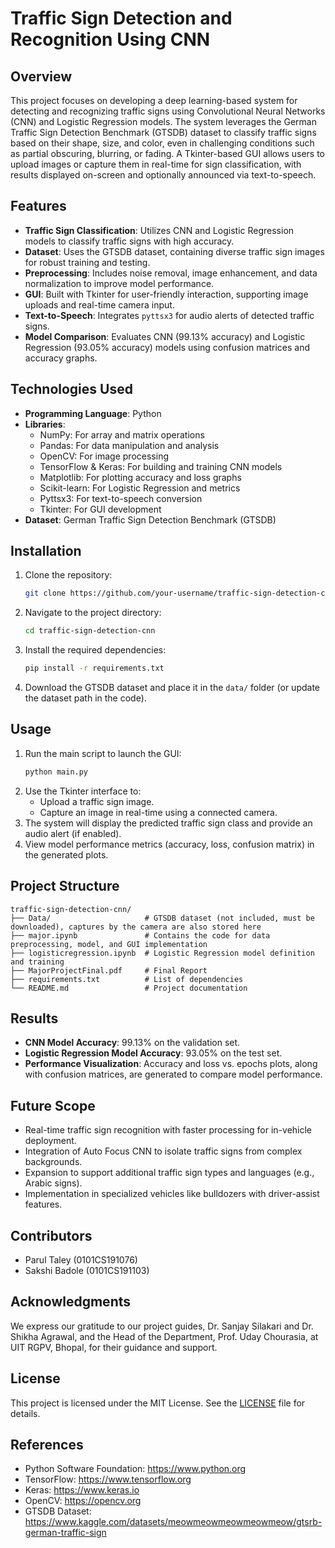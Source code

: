 # Traffic Sign Detection and Recognition Using CNN

## Overview
This project focuses on developing a deep learning-based system for detecting and recognizing traffic signs using Convolutional Neural Networks (CNN) and Logistic Regression models. The system leverages the German Traffic Sign Detection Benchmark (GTSDB) dataset to classify traffic signs based on their shape, size, and color, even in challenging conditions such as partial obscuring, blurring, or fading. A Tkinter-based GUI allows users to upload images or capture them in real-time for sign classification, with results displayed on-screen and optionally announced via text-to-speech.

## Features
- **Traffic Sign Classification**: Utilizes CNN and Logistic Regression models to classify traffic signs with high accuracy.
- **Dataset**: Uses the GTSDB dataset, containing diverse traffic sign images for robust training and testing.
- **Preprocessing**: Includes noise removal, image enhancement, and data normalization to improve model performance.
- **GUI**: Built with Tkinter for user-friendly interaction, supporting image uploads and real-time camera input.
- **Text-to-Speech**: Integrates `pyttsx3` for audio alerts of detected traffic signs.
- **Model Comparison**: Evaluates CNN (99.13% accuracy) and Logistic Regression (93.05% accuracy) models using confusion matrices and accuracy graphs.

## Technologies Used
- **Programming Language**: Python
- **Libraries**:
  - NumPy: For array and matrix operations
  - Pandas: For data manipulation and analysis
  - OpenCV: For image processing
  - TensorFlow & Keras: For building and training CNN models
  - Matplotlib: For plotting accuracy and loss graphs
  - Scikit-learn: For Logistic Regression and metrics
  - Pyttsx3: For text-to-speech conversion
  - Tkinter: For GUI development
- **Dataset**: German Traffic Sign Detection Benchmark (GTSDB)

## Installation
1. Clone the repository:
   ```bash
   git clone https://github.com/your-username/traffic-sign-detection-cnn.git
   ```
2. Navigate to the project directory:
   ```bash
   cd traffic-sign-detection-cnn
   ```
3. Install the required dependencies:
   ```bash
   pip install -r requirements.txt
   ```
4. Download the GTSDB dataset and place it in the `data/` folder (or update the dataset path in the code).

## Usage
1. Run the main script to launch the GUI:
   ```bash
   python main.py
   ```
2. Use the Tkinter interface to:
   - Upload a traffic sign image.
   - Capture an image in real-time using a connected camera.
3. The system will display the predicted traffic sign class and provide an audio alert (if enabled).
4. View model performance metrics (accuracy, loss, confusion matrix) in the generated plots.

## Project Structure
```
traffic-sign-detection-cnn/
├── Data/                     # GTSDB dataset (not included, must be downloaded), captures by the camera are also stored here
├── major.ipynb               # Contains the code for data preprocessing, model, and GUI implementation
├── logisticregression.ipynb  # Logistic Regression model definition and training
├── MajorProjectFinal.pdf     # Final Report
├── requirements.txt          # List of dependencies
└── README.md                 # Project documentation
```

## Results
- **CNN Model Accuracy**: 99.13% on the validation set.
- **Logistic Regression Model Accuracy**: 93.05% on the test set.
- **Performance Visualization**: Accuracy and loss vs. epochs plots, along with confusion matrices, are generated to compare model performance.

## Future Scope
- Real-time traffic sign recognition with faster processing for in-vehicle deployment.
- Integration of Auto Focus CNN to isolate traffic signs from complex backgrounds.
- Expansion to support additional traffic sign types and languages (e.g., Arabic signs).
- Implementation in specialized vehicles like bulldozers with driver-assist features.

## Contributors
- Parul Taley (0101CS191076)
- Sakshi Badole (0101CS191103)

## Acknowledgments
We express our gratitude to our project guides, Dr. Sanjay Silakari and Dr. Shikha Agrawal, and the Head of the Department, Prof. Uday Chourasia, at UIT RGPV, Bhopal, for their guidance and support.

## License
This project is licensed under the MIT License. See the [LICENSE](LICENSE) file for details.

## References
- Python Software Foundation: https://www.python.org
- TensorFlow: https://www.tensorflow.org
- Keras: https://www.keras.io
- OpenCV: https://opencv.org
- GTSDB Dataset: https://www.kaggle.com/datasets/meowmeowmeowmeowmeow/gtsrb-german-traffic-sign
